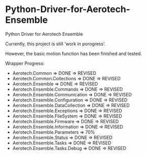 # Python-Driver-for-Aerotech-Ensemble
Python Driver for Aerotech Ensemble

Currently, this project is still 'work in porogress'.

However, the basic motion function has been finished and tested.

Wrapper Progress:

* Aerotech.Common => DONE => REVISED
* Aerotech.Common.Collections => DONE => REVISED
* Aerotech.Ensemble => DONE => REVISED
* Aerotech.Ensemble.Commands => DONE => REVISED
* Aerotech.Ensemble.Communication => DONE => REVISED
* Aerotech.Ensemble.Configuration => DONE => REVISED
* Aerotech.Ensemble.DataCollection => DONE => REVISED
* Aerotech.Ensemble.Exceptions => DONE => REVISED
* Aerotech.Ensemble.FileSystem => DONE => REVISED
* Aerotech.Ensemble.Firmware => DONE => REVISED
* Aerotech.Ensemble.Information => DONE => REVISED
* Aerotech.Ensemble.Parameters => 70%
* Aerotech.Ensemble.Status => DONE => REVISED
* Aerotech.Ensemble.Tasks => DONE => REVISED
* Aerotech.Ensemble.Tasks.Debug => DONE => REVISED



